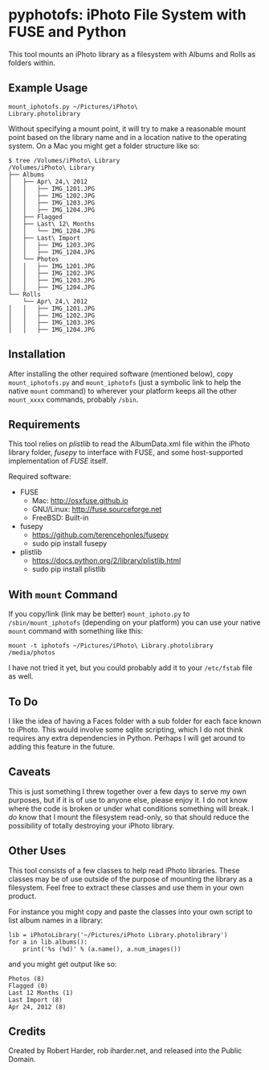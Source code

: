 # pyphotofs: iPhoto File System with FUSE and Python

This tool mounts an iPhoto library as a filesystem with Albums and Rolls as folders within.


## Example Usage

<code>mount_iphotofs.py ~/Pictures/iPhoto\ Library.photolibrary</code>

Without specifying a mount point, it will try to make a reasonable mount point
based on the library name and in a location native to the operating system.
On a Mac you might get a folder structure like so:


    $ tree /Volumes/iPhoto\ Library
    /Volumes/iPhoto\ Library
    ├── Albums
    │   ├── Apr\ 24,\ 2012
    │   │   ├── IMG_1201.JPG
    │   │   ├── IMG_1202.JPG
    │   │   ├── IMG_1203.JPG
    │   │   ├── IMG_1204.JPG
    │   ├── Flagged
    │   ├── Last\ 12\ Months
    │   │   └── IMG_1204.JPG
    │   ├── Last\ Import
    │   │   ├── IMG_1203.JPG
    │   │   ├── IMG_1204.JPG
    │   └── Photos
    │   │   ├── IMG_1201.JPG
    │   │   ├── IMG_1202.JPG
    │   │   ├── IMG_1203.JPG
    │   │   ├── IMG_1204.JPG
    └── Rolls
        └── Apr\ 24,\ 2012
    │   │   ├── IMG_1201.JPG
    │   │   ├── IMG_1202.JPG
    │   │   ├── IMG_1203.JPG
    │   │   ├── IMG_1204.JPG


## Installation

After installing the other required software (mentioned below), copy 
<code>mount_iphotofs.py</code> and <code>mount_iphotofs</code> (just 
a symbolic link to help the native <code>mount</code> command) to 
wherever your platform keeps all the other <code>mount_xxxx</code>
commands, probably <code>/sbin</code>.


## Requirements

This tool relies on *plistlib* to read the AlbumData.xml file within
the iPhoto library folder, *fusepy* to interface with FUSE, and
some host-supported implementation of *FUSE* itself.

Required software:
- FUSE
    - Mac: http://osxfuse.github.io
    - GNU/Linux: http://fuse.sourceforge.net
    - FreeBSD: Built-in
- fusepy 
    - https://github.com/terencehonles/fusepy
    - sudo pip install fusepy
- plistlib
    - https://docs.python.org/2/library/plistlib.html
    - sudo pip install plistlib
 

## With <code>mount</code> Command

If you copy/link (link may be better) <code>mount_iphoto.py</code> to <code>/sbin/mount_iphotofs</code> 
(depending on your platform) you can use your native <code>mount</code> command
with something like this:

<code>mount -t iphotofs ~/Pictures/iPhoto\ Library.photolibrary /media/photos</code>

I have not tried it yet, but you could probably add it to your <code>/etc/fstab</code>
file as well.


## To Do

I like the idea of having a Faces folder with a sub folder for each face known
to iPhoto.  This would involve some sqlite scripting, which I do not think requires
any extra dependencies in Python.  Perhaps I will get around to adding this feature
in the future.
 
 
## Caveats

This is just something I threw together over a few days to serve my own purposes, but if
it is of use to anyone else, please enjoy it.  I do not know where the code is broken or
under what conditions something will break.  I *do* know that I mount the filesystem 
read-only, so that should reduce the possibility of totally destroying your iPhoto library.


## Other Uses

This tool consists of a few classes to help read iPhoto libraries.  These classes may
be of use outside of the purpose of mounting the library as a filesystem.  Feel free
to extract these classes and use them in your own product.

For instance you might copy and paste the classes into your own script to list album
names in a library:

    lib = iPhotoLibrary('~/Pictures/iPhoto Library.photolibrary')
    for a in lib.albums():
        print('%s (%d)' % (a.name(), a.num_images())

and you might get output like so:

    Photos (8)
    Flagged (0)
    Last 12 Months (1)
    Last Import (8)
    Apr 24, 2012 (8)


## Credits

Created by Robert Harder, rob iharder.net, and released into the Public Domain.
